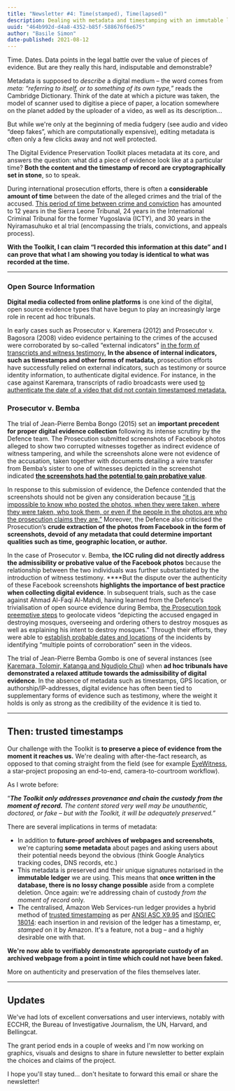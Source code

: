```yaml
---
title: "Newsletter #4: Time(stamped), Time(lapsed)"
description: Dealing with metadata and timestamping with an immutable ledger
uuid: "464b992d-d4a8-4352-b85f-588676f6e675"
author: "Basile Simon"
date-published: 2021-08-12
---
```


Time. Dates. Data points in the legal battle over the value of pieces of evidence. But are they really this hard, indisputable and demonstrable?

Metadata is supposed to *describe* a digital medium – the word comes from *meta: “referring to itself, or to something of its own type,”* reads the Cambridge Dictionary. Think of the date at which a picture was taken, the model of scanner used to digitise a piece of paper, a location somewhere on the planet added by the uploader of a video, as well as its description...

But while we're only at the beginning of media fudgery (see audio and video “deep fakes”, which are computationally expensive), editing metadata is often only a few clicks away and not well protected. 

The Digital Evidence Preservation Toolkit places metadata at its core, and answers the question: what did a piece of evidence look like at a particular time? **Both the content and the timestamp of record are cryptographically set in stone**, so to speak. 

During international prosecution efforts, there is often a **considerable amount of time** between the date of the alleged crimes and the trial of the accused. [This period of time between crime and conviction](https://www.ejiltalk.org/part-i-what-can-be-done-about-the-length-of-proceedings-at-the-icc/) has amounted to 12 years in the Sierra Leone Tribunal, 24 years in the International Criminal Tribunal for the former Yugoslavia (ICTY), and 30 years in the Nyiramasuhuko et al trial (encompassing the trials, convictions, and appeals process).

**With the Toolkit, I can claim “I recorded this information at this date” and I can prove that what I am showing you today is identical to what was recorded at the time.**

---

### **Open Source Information**

**Digital media collected from online platforms** is one kind of the digital, open source evidence types that have begun to play an increasingly large role in recent ad hoc tribunals. 

In early cases such as Prosecutor v. Karemera (2012) and Prosecutor v. Bagosora (2008) video evidence pertaining to the crimes of the accused were corroborated by so-called “external indicators” [in the form of transcripts and witness testimony.](https://journals.sas.ac.uk/deeslr/article/view/2130) **In the absence of internal indicators, such as timestamps and other forms of metadata,** prosecution efforts have successfully relied on external indicators, such as testimony or source identity information, to authenticate digital evidence. For instance, in the case against Karemara, transcripts of radio broadcasts were used [to authenticate the date of a video that did not contain timestamped metadata.](https://journals.sas.ac.uk/deeslr/article/view/2130)

### **Prosecutor v. Bemba**

The trial of Jean-Pierre Bemba Bongo (2015) set an **important precedent for proper digital evidence collection** following its intense scrutiny by the Defence team. The Prosecution submitted screenshots of Facebook photos alleged to show two corrupted witnesses together as indirect evidence of witness tampering, and while the screenshots alone were not evidence of the accusation, taken together with documents detailing a wire transfer from Bemba’s sister to one of witnesses depicted in the screenshot indicated [**the screenshots had the potential to gain probative value**](https://www.yalelawjournal.org/forum/open-source-evidence-on-trial).

In response to this submission of evidence, the Defence contended that the screenshots should not be given any consideration because [“it is impossible to know who posted the photos, when they were taken, where they were taken, who took them, or even if the people in the photos are who the prosecution claims they are.”](https://www.yalelawjournal.org/forum/open-source-evidence-on-trial) Moreover, the Defence also criticised the Prosecution’s **crude extraction of the photos from Facebook in the form of screenshots, devoid of any metadata that could determine important qualities such as time, geographic location, or author.**

In the case of Prosecutor v. Bemba, **the ICC ruling did not directly address the admissibility or probative value of the Facebook photos** because the relationship between the two individuals was further substantiated by the introduction of witness testimony. ****But the dispute over the authenticity of these Facebook screenshots **highlights the importance of best practice when collecting digital evidence**. In subsequent trials, such as the case against Ahmad Al-Faqi Al-Mahdi, having learned from the Defence’s trivialisation of open source evidence during Bemba, [the Prosecution took preemptive steps](https://lup.lub.lu.se/student-papers/search/publication/9048327) to geolocate videos “depicting the accused engaged in destroying mosques, overseeing and ordering others to destroy mosques as well as explaining his intent to destroy mosques.” Through their efforts, they were able to [establish probable dates and locations](https://lup.lub.lu.se/student-papers/search/publication/9048327) of the incidents by identifying “multiple points of corroboration” seen in the videos.

The trial of Jean-Pierre Bemba Gombo is one of several instances (see [Karemara, Tolomir, Katanga and Ngudjolo Chui](https://lup.lub.lu.se/student-papers/search/publication/9048327)) when **ad hoc tribunals have demonstrated a relaxed attitude towards the admissibility of digital evidence**. In the absence of metadata such as timestamps, GPS location, or authorship/IP-addresses, digital evidence has often been tied to supplementary forms of evidence such as testimony, where the weight it holds is only as strong as the credibility of the evidence it is tied to.

---

## Then: trusted timestamps

Our challenge with the Toolkit is **to preserve a piece of evidence from the moment it reaches us.** We're dealing with after-the-fact research, as opposed to that coming straight from the field (see for example [EyeWitness]([https://www.eyewitness.global/](https://www.eyewitness.global/)), a star-project proposing an end-to-end, camera-to-courtroom workflow).

As I wrote before:

“***The Toolkit only addresses provenance and chain the custody from the moment of record.** The content stored very well may be unauthentic, doctored, or fake – but with the Toolkit, it will be adequately preserved.”*

There are several implications in terms of metadata:

- In addition to **future-proof archives of webpages and screenshots**, we're capturing **some metadata** about pages and asking users about their potential needs beyond the obvious (think Google Analytics tracking codes, DNS records, etc.)
- This metadata is preserved and their unique signatures notarised in the **immutable ledger** we are using. This means that **once written in the database, there is no lossy change possible** aside from a complete deletion. Once again: we're addressing chain of custody *from the moment of record* only.
- The centralised, Amazon Web Services-run ledger provides a hybrid method of [trusted timestamping](https://en.wikipedia.org/wiki/Trusted_timestamping) as per [ANSI ASC X9.95](https://en.wikipedia.org/wiki/ANSI_ASC_X9.95_Standard) and [ISO/IEC 18014](https://en.wikipedia.org/wiki/ISO/IEC_18014): each insertion in and revision of the ledger has a timestamp, er, *stamped* on it by Amazon. It's a feature, not a bug – and a highly desirable one with that.

**We're now able to verifiably demonstrate appropriate custody of an archived webpage from a point in time which could not have been faked.**

More on authenticity and preservation of the files themselves later.

---

## Updates

We've had lots of excellent conversations and user interviews, notably with ECCHR, the Bureau of Investigative Journalism, the UN, Harvard, and Bellingcat.

The grant period ends in a couple of weeks and I'm now working on graphics, visuals and designs to share in future newsletter to better explain the choices and claims of the project.

I hope you'll stay tuned... don't hesitate to forward this email or share the newsletter!
